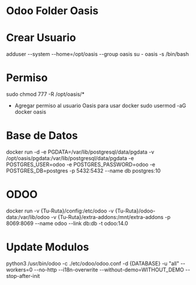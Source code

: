 # Odoo Folder Oasis

# Crear Usuario
adduser --system --home=/opt/oasis --group oasis
su - oasis -s /bin/bash

# Permiso
sudo chmod 777 -R /opt/oasis/*

* Agregar permiso al usuario  Oasis para usar docker
sudo usermod -aG docker oasis


# Base de Datos

docker run -d  -e PGDATA=/var/lib/postgresql/data/pgdata -v /opt/oasis/pgdata:/var/lib/postgresql/data/pgdata -e POSTGRES_USER=odoo -e POSTGRES_PASSWORD=odoo -e POSTGRES_DB=postgres -p 5432:5432 --name db postgres:10 

# ODOO

docker run -v {Tu-Ruta}/config:/etc/odoo -v {Tu-Ruta}/odoo-data:/var/lib/odoo  -v {Tu-Ruta}/extra-addons:/mnt/extra-addons -p 8069:8069 --name odoo --link db:db -t odoo:14.0

# Update Modulos

python3 /usr/bin/odoo -c ./etc/odoo/odoo.conf -d {DATABASE} -u "all" --workers=0 --no-http --i18n-overwrite --without-demo=WITHOUT_DEMO --stop-after-init